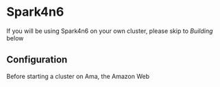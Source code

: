 # Spark4n6

If you will be using Spark4n6 on your own cluster, please skip to *Building* below
## Configuration

Before starting a cluster on Ama, the Amazon Web
